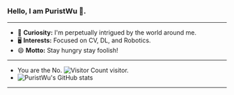 ### Hello, I am PuristWu 👋.

---
- 🚀 **Curiosity:** I'm perpetually intrigued by the world around me.
- 🖥 **Interests:** Focused on CV, DL, and Robotics.
- 😄 **Motto:** Stay hungry stay foolish!
- ---
- You are the No. ![Visitor Count](https://profile-counter.glitch.me/PuristWu/count.svg) visitor.
- ![PuristWu's GitHub stats](https://github-readme-stats.vercel.app/api?username=PuristWu&show_icons=true&theme=tokyonight)
---
